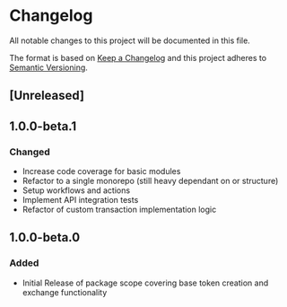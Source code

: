 # Changelog

All notable changes to this project will be documented in this file.

The format is based on [Keep a Changelog](http://keepachangelog.com/en/1.0.0/)
and this project adheres to [Semantic Versioning](http://semver.org/spec/v2.0.0.html).

## [Unreleased]

## 1.0.0-beta.1
### Changed
 - Increase code coverage for basic modules
 - Refactor to a single monorepo (still heavy dependant on or structure)
 - Setup workflows and actions
 - Implement API integration tests
 - Refactor of custom transaction implementation logic

## 1.0.0-beta.0
### Added
 - Initial Release of package scope covering base token creation and exchange functionality
